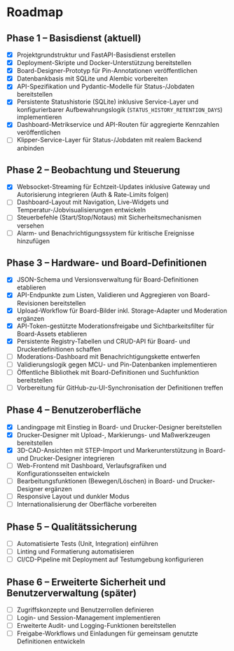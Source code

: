 # Roadmap

## Phase 1 – Basisdienst (aktuell)
- [x] Projektgrundstruktur und FastAPI-Basisdienst erstellen
- [x] Deployment-Skripte und Docker-Unterstützung bereitstellen
- [x] Board-Designer-Prototyp für Pin-Annotationen veröffentlichen
- [x] Datenbankbasis mit SQLite und Alembic vorbereiten
- [x] API-Spezifikation und Pydantic-Modelle für Status-/Jobdaten bereitstellen
- [x] Persistente Statushistorie (SQLite) inklusive Service-Layer und konfigurierbarer Aufbewahrungslogik (`STATUS_HISTORY_RETENTION_DAYS`) implementieren
- [x] Dashboard-Metrikservice und API-Routen für aggregierte Kennzahlen veröffentlichen
- [ ] Klipper-Service-Layer für Status-/Jobdaten mit realem Backend anbinden

## Phase 2 – Beobachtung und Steuerung
- [x] Websocket-Streaming für Echtzeit-Updates inklusive Gateway und Autorisierung integrieren (Auth & Rate-Limits folgen)
- [ ] Dashboard-Layout mit Navigation, Live-Widgets und Temperatur-/Jobvisualisierungen entwickeln
- [ ] Steuerbefehle (Start/Stop/Notaus) mit Sicherheitsmechanismen versehen
- [ ] Alarm- und Benachrichtigungssystem für kritische Ereignisse hinzufügen

## Phase 3 – Hardware- und Board-Definitionen
- [x] JSON-Schema und Versionsverwaltung für Board-Definitionen etablieren
- [x] API-Endpunkte zum Listen, Validieren und Aggregieren von Board-Revisionen bereitstellen
- [x] Upload-Workflow für Board-Bilder inkl. Storage-Adapter und Moderation ergänzen
- [x] API-Token-gestützte Moderationsfreigabe und Sichtbarkeitsfilter für Board-Assets etablieren
- [x] Persistente Registry-Tabellen und CRUD-API für Board- und Druckerdefinitionen schaffen
- [ ] Moderations-Dashboard mit Benachrichtigungskette entwerfen
- [ ] Validierungslogik gegen MCU- und Pin-Datenbanken implementieren
- [ ] Öffentliche Bibliothek mit Board-Definitionen und Suchfunktion bereitstellen
- [ ] Vorbereitung für GitHub-zu-UI-Synchronisation der Definitionen treffen

## Phase 4 – Benutzeroberfläche
- [x] Landingpage mit Einstieg in Board- und Drucker-Designer bereitstellen
- [x] Drucker-Designer mit Upload-, Markierungs- und Maßwerkzeugen bereitstellen
- [x] 3D-CAD-Ansichten mit STEP-Import und Markerunterstützung in Board- und Drucker-Designer integrieren
- [ ] Web-Frontend mit Dashboard, Verlaufsgrafiken und Konfigurationsseiten entwickeln
- [ ] Bearbeitungsfunktionen (Bewegen/Löschen) in Board- und Drucker-Designer ergänzen
- [ ] Responsive Layout und dunkler Modus
- [ ] Internationalisierung der Oberfläche vorbereiten

## Phase 5 – Qualitätssicherung
- [ ] Automatisierte Tests (Unit, Integration) einführen
- [ ] Linting und Formatierung automatisieren
- [ ] CI/CD-Pipeline mit Deployment auf Testumgebung konfigurieren

## Phase 6 – Erweiterte Sicherheit und Benutzerverwaltung (später)
- [ ] Zugriffskonzepte und Benutzerrollen definieren
- [ ] Login- und Session-Management implementieren
- [ ] Erweiterte Audit- und Logging-Funktionen bereitstellen
- [ ] Freigabe-Workflows und Einladungen für gemeinsam genutzte Definitionen entwickeln
